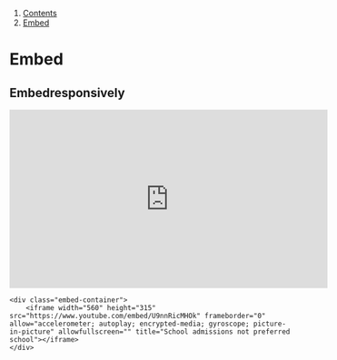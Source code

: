 1.  [Contents](/docs/core/design/overview)
2.  [Embed](#)

# Embed

## Embedresponsively
<div class="embed-container">
	<iframe width="560" height="315" src="https://www.youtube.com/embed/U9nnRicMHOk" frameborder="0" allow="accelerometer; autoplay; encrypted-media; gyroscope; picture-in-picture" allowfullscreen="" title="School admissions not preferred school"></iframe>
</div>

	<div class="embed-container">
		<iframe width="560" height="315" src="https://www.youtube.com/embed/U9nnRicMHOk" frameborder="0" allow="accelerometer; autoplay; encrypted-media; gyroscope; picture-in-picture" allowfullscreen="" title="School admissions not preferred school"></iframe>
	</div>